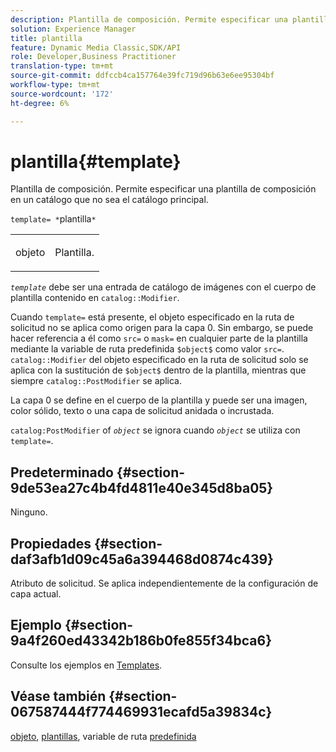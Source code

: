 ```yaml
---
description: Plantilla de composición. Permite especificar una plantilla de composición ubicada en un catálogo que no sea el catálogo principal.
solution: Experience Manager
title: plantilla
feature: Dynamic Media Classic,SDK/API
role: Developer,Business Practitioner
translation-type: tm+mt
source-git-commit: ddfccb4ca157764e39fc719d96b63e6ee95304bf
workflow-type: tm+mt
source-wordcount: '172'
ht-degree: 6%

---
```



# plantilla{#template}

Plantilla de composición. Permite especificar una plantilla de composición en un catálogo que no sea el catálogo principal.

`template= *`plantilla`*`

<table id="simpletable_DEC6F4EB460D453B8F272C98C9C8B7E5"> 
 <tr class="strow"> 
  <td class="stentry"> <p><span class="varname"> objeto</span> </p> </td> 
  <td class="stentry"> <p>Plantilla. </p></td> 
 </tr> 
</table>

*`template`* debe ser una entrada de catálogo de imágenes con el cuerpo de plantilla contenido en  `catalog::Modifier`.

Cuando `template=` está presente, el objeto especificado en la ruta de solicitud no se aplica como origen para la capa 0. Sin embargo, se puede hacer referencia a él como `src=` o `mask=` en cualquier parte de la plantilla mediante la variable de ruta predefinida `$object$` como valor `src=`. `catalog::Modifier` del objeto especificado en la ruta de solicitud solo se aplica con la sustitución de  `$object$` dentro de la plantilla, mientras que siempre  `catalog::PostModifier` se aplica.

La capa 0 se define en el cuerpo de la plantilla y puede ser una imagen, color sólido, texto o una capa de solicitud anidada o incrustada.

`catalog:PostModifier` of  *`object`* se ignora cuando  *`object`* se utiliza con  `template=`.

## Predeterminado {#section-9de53ea27c4b4fd4811e40e345d8ba05}

Ninguno.

## Propiedades {#section-daf3afb1d09c45a6a394468d0874c439}

Atributo de solicitud. Se aplica independientemente de la configuración de capa actual.

## Ejemplo {#section-9a4f260ed43342b186b0fe855f34bca6}

Consulte los ejemplos en [Templates](../../../../../is-api/http-ref/image-serving-api-ref/c-http-protocol-reference/c-templates/c-templates.md#concept-3cd2d2adae0e41b2979b9640244d4d3e).

## Véase también {#section-067587444f774469931ecafd5a39834c}

[objeto](../../../../../is-api/http-ref/image-serving-api-ref/c-http-protocol-reference/c-data-types/r-object.md#reference-2591bd24548d462782c68d138ef795a0),  [plantillas](../../../../../is-api/http-ref/image-serving-api-ref/c-http-protocol-reference/c-templates/c-templates.md#concept-3cd2d2adae0e41b2979b9640244d4d3e), variable de ruta  [predefinida](../../../../../is-api/http-ref/image-serving-api-ref/c-http-protocol-reference/c-syntax-and-features/r-is-http-substitution-variables.md#reference-90dc01aba44940e4acdd0c6476e7aa5a)
